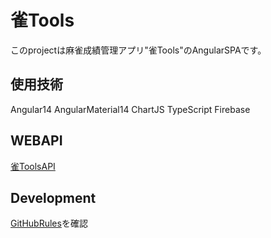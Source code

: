 # 雀Tools
このprojectは麻雀成績管理アプリ"雀Tools"のAngularSPAです。
## 使用技術
Angular14
AngularMaterial14
ChartJS
TypeScript
Firebase 
## WEBAPI
[雀ToolsAPI](https://github.com/CatBloom/MahjongMasterApi)

## Development

[GitHubRules](https://gist.github.com/CatBloom/d15b7e26705dd801787a69996d72669f)を確認
